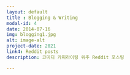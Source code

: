 ```yaml
---
layout: default
title : Blogging & Writing
modal-id: 4
date: 2014-07-16
img: blogging1.jpg
alt: image-alt
project-date: 2021
link4: Reddit posts
description: 코미디 카피라이팅 위주 Reddit 포스팅

---
```

